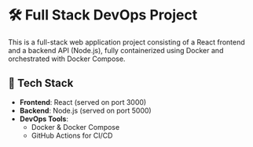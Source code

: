 # 🛠️ Full Stack DevOps Project

This is a full-stack web application project consisting of a React frontend and a backend API  (Node.js), fully containerized using Docker and orchestrated with Docker Compose.

## 🔧 Tech Stack

- **Frontend**: React (served on port 3000)
- **Backend**: Node.js (served on port 5000)
- **DevOps Tools**:
  - Docker & Docker Compose
  - GitHub Actions for CI/CD
